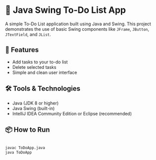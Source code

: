 # 📝 Java Swing To-Do List App

A simple To-Do List application built using Java and Swing. This project demonstrates the use of basic Swing components like `JFrame`, `JButton`, `JTextField`, and `JList`.

## 🚀 Features

- Add tasks to your to-do list
- Delete selected tasks
- Simple and clean user interface

## 🛠 Tools & Technologies

- Java (JDK 8 or higher)
- Java Swing (built-in)
- IntelliJ IDEA Community Edition or Eclipse (recommended)

## 📦 How to Run
```bash

javac ToDoApp.java
java ToDoApp

```
